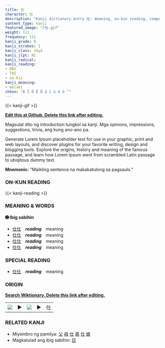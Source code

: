 ```yaml
---
title: 仕
character: 仕
description: "Kanji dictionary entry 仕: meaning, on-kun reading, compounds, origin, related kanji"
content_type: kanji
featured_image: "/仕.gif"
weight: 111
frequency: 111
kanji_grade: 9
kanji_strokes: 1
kanji_class: Jōyō
kanji_jlpt: N1
kanji_radical: 
kanji_reading: 
- DAI
- TAI
- oo-kii
kanji_meaning:
- malaki
chōon: "Ā Ī Ū Ē Ō ā ī ū ē ō ’"
---
```

[//]: # (Don't edit the line below. Kanji animated GIF code is automatically generated.)
{{< kanji-gif >}}

[//]: # (Edit below this line.)

**[Edit this at Github. Delete this link after editing.](https://github.com/tim0g/tim/tree/main/content/kanji/仕/index.md)**

Magsulat dito ng introduction tungkol sa kanji. Mga opinions, impressions, suggestions, trivia, ang kung ano-ano pa.

Generate Lorem Ipsum placeholder text for use in your graphic, print and web layouts, and discover plugins for your favorite writing, design and blogging tools. Explore the origins, history and meaning of the famous passage, and learn how Lorem Ipsum went from scrambled Latin passage to ubiqitous dummy text.
 
**Mnemonic:** "Maikling sentence na makakatulong sa pagsaulo."

### ON-KUN READING

[//]: # (Don't edit the line below. ON-KUN READING code is automatically generated.)
{{< kanji-reading >}}

### MEANING & WORDS

#### ➊ **Ibig sabihin**
  - [仕](../仕)[仕](../仕)　***reading***　meaning
  - [仕](../仕)[仕](../仕)　***reading***　meaning
  - [仕](../仕)[仕](../仕)　***reading***　meaning
  - [仕](../仕)[仕](../仕)　***reading***　meaning

### SPECIAL READING
  - [仕](../仕)[仕](../仕)　***reading***　meaning

### ORIGIN

**[Search Wiktionary. Delete this link after editing.](https://wiktionary.org/wiki/仕)**
<table class="kanji-table"><tr><td>
<img src="60px-仕-bronze.svg.png">
</td><td>▶</td><td>
<img src="60px-仕-oracle.svg.png">
</td><td>▶</td>
<td class="kanji-origin">仕</td>
</tr></table>

### RELATED KANJI
- Miyembro ng pamilya: [父](../父) [母](../母) [仕](../仕) [弟](../弟) [仕](../仕) [娘](../娘)
- Magkatulad ang ibig sabihin: [日](../日)
